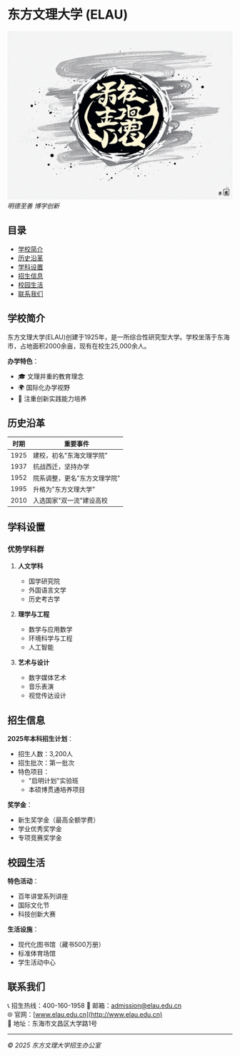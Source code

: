 # 东方文理大学 (ELAU)

![ELAU Logo](_logo_image_.jfif)  
*明德至善 博学创新*

## 目录
- [学校简介](#学校简介)
- [历史沿革](#历史沿革)
- [学科设置](#学科设置)
- [招生信息](#招生信息)
- [校园生活](#校园生活)
- [联系我们](#联系我们)

## 学校简介
东方文理大学(ELAU)创建于1925年，是一所综合性研究型大学。学校坐落于东海市，占地面积2000余亩，现有在校生25,000余人。

**办学特色**：
- 🎓 文理并重的教育理念
- 🌍 国际化办学视野
- 🔬 注重创新实践能力培养

## 历史沿革
| 时期 | 重要事件 |
|------|----------|
| 1925 | 建校，初名"东海文理学院" |
| 1937 | 抗战西迁，坚持办学 |
| 1952 | 院系调整，更名"东方文理学院" |
| 1995 | 升格为"东方文理大学" |
| 2010 | 入选国家"双一流"建设高校 |

## 学科设置
### 优势学科群
1. **人文学科**
   - 国学研究院
   - 外国语言文学
   - 历史考古学

2. **理学与工程**
   - 数学与应用数学
   - 环境科学与工程
   - 人工智能

3. **艺术与设计**
   - 数字媒体艺术
   - 音乐表演
   - 视觉传达设计

## 招生信息
**2025年本科招生计划**：
- 招生人数：3,200人
- 招生批次：第一批次
- 特色项目：
  - "启明计划"实验班
  - 本硕博贯通培养项目

**奖学金**：
- 新生奖学金（最高全额学费）
- 学业优秀奖学金
- 专项竞赛奖学金

## 校园生活
**特色活动**：
- 百年讲堂系列讲座
- 国际文化节
- 科技创新大赛

**生活设施**：
- 现代化图书馆（藏书500万册）
- 标准体育场馆
- 学生活动中心

## 联系我们
📞 招生热线：400-160-1958 
📧 邮箱：admission@elau.edu.cn  
🌐 官网：[www.elau.edu.cn](http://www.elau.edu.cn)  
📍 地址：东海市文昌区大学路1号  

---
*© 2025 东方文理大学招生办公室*

